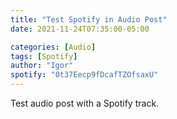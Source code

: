```yaml
---
title: "Test Spotify in Audio Post"
date: 2021-11-24T07:35:00-05:00

categories: [Audio]
tags: [Spotify]
author: "Igor"
spotify: "0t37Eecp9fDcafTZOfsaxU"
---
```


Test audio post with a Spotify track.
